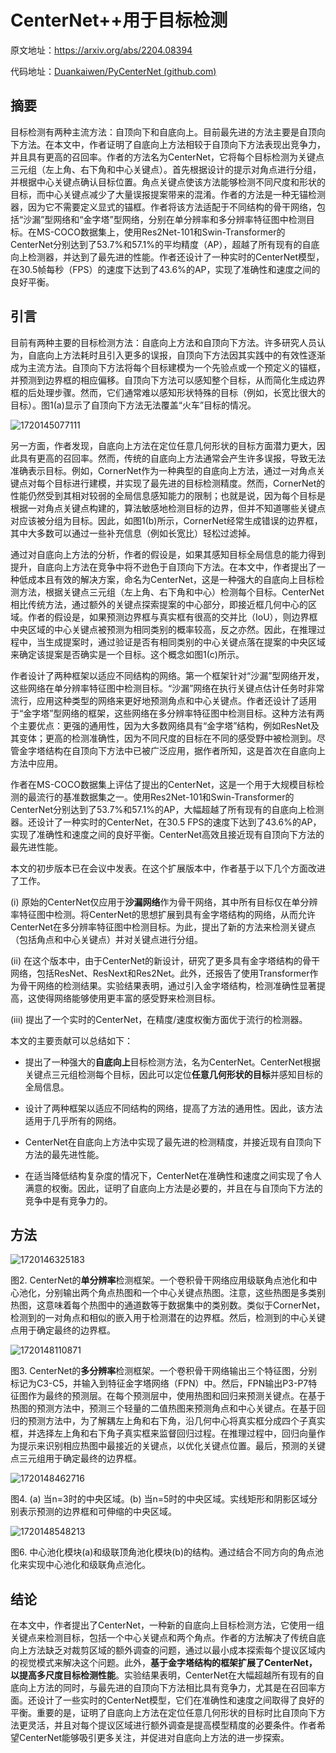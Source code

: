 # CenterNet++用于目标检测

原文地址：https://arxiv.org/abs/2204.08394

代码地址：[Duankaiwen/PyCenterNet (github.com)](https://github.com/Duankaiwen/PyCenterNet)

## 摘要

目标检测有两种主流方法：自顶向下和自底向上。目前最先进的方法主要是自顶向下方法。在本文中，作者证明了自底向上方法相较于自顶向下方法表现出竞争力，并且具有更高的召回率。作者的方法名为CenterNet，它将每个目标检测为关键点三元组（左上角、右下角和中心关键点）。首先根据设计的提示对角点进行分组，并根据中心关键点确认目标位置。角点关键点使该方法能够检测不同尺度和形状的目标，而中心关键点减少了大量误报提案带来的混淆。作者的方法是一种无锚检测器，因为它不需要定义显式的锚框。作者将该方法适配于不同结构的骨干网络，包括“沙漏”型网络和“金字塔”型网络，分别在单分辨率和多分辨率特征图中检测目标。在MS-COCO数据集上，使用Res2Net-101和Swin-Transformer的CenterNet分别达到了53.7%和57.1%的平均精度（AP），超越了所有现有的自底向上检测器，并达到了最先进的性能。作者还设计了一种实时的CenterNet模型，在30.5帧每秒（FPS）的速度下达到了43.6%的AP，实现了准确性和速度之间的良好平衡。

## 引言

目前有两种主要的目标检测方法：自底向上方法和自顶向下方法。许多研究人员认为，自底向上方法耗时且引入更多的误报，自顶向下方法因其实践中的有效性逐渐成为主流方法。自顶向下方法将每个目标建模为一个先验点或一个预定义的锚框，并预测到边界框的相应偏移。自顶向下方法可以感知整个目标，从而简化生成边界框的后处理步骤。然而，它们通常难以感知形状特殊的目标（例如，长宽比很大的目标）。图1(a)显示了自顶向下方法无法覆盖“火车”目标的情况。

![1720145077111](./assets/1720145077111.png)

另一方面，作者发现，自底向上方法在定位任意几何形状的目标方面潜力更大，因此具有更高的召回率。然而，传统的自底向上方法通常会产生许多误报，导致无法准确表示目标。例如，CornerNet作为一种典型的自底向上方法，通过一对角点关键点对每个目标进行建模，并实现了最先进的目标检测精度。然而，CornerNet的性能仍然受到其相对较弱的全局信息感知能力的限制；也就是说，因为每个目标是根据一对角点关键点构建的，算法敏感地检测目标的边界，但并不知道哪些关键点对应该被分组为目标。因此，如图1(b)所示，CornerNet经常生成错误的边界框，其中大多数可以通过一些补充信息（例如长宽比）轻松过滤掉。

通过对自底向上方法的分析，作者的假设是，如果其感知目标全局信息的能力得到提升，自底向上方法在竞争中将不逊色于自顶向下方法。在本文中，作者提出了一种低成本且有效的解决方案，命名为CenterNet，这是一种强大的自底向上目标检测方法，根据关键点三元组（左上角、右下角和中心）检测每个目标。CenterNet相比传统方法，通过额外的关键点探索提案的中心部分，即接近框几何中心的区域。作者的假设是，如果预测边界框与真实框有很高的交并比（IoU），则边界框中央区域的中心关键点被预测为相同类别的概率较高，反之亦然。因此，在推理过程中，当生成提案时，通过验证是否有相同类别的中心关键点落在提案的中央区域来确定该提案是否确实是一个目标。这个概念如图1(c)所示。

作者设计了两种框架以适应不同结构的网络。第一个框架针对“沙漏”型网络开发，这些网络在单分辨率特征图中检测目标。“沙漏”网络在执行关键点估计任务时非常流行，应用这种类型的网络来更好地预测角点和中心关键点。作者还设计了适用于“金字塔”型网络的框架，这些网络在多分辨率特征图中检测目标。这种方法有两个主要优点：更强的通用性，因为大多数网络具有“金字塔”结构，例如ResNet及其变体；更高的检测准确性，因为不同尺度的目标在不同的感受野中被检测到。尽管金字塔结构在自顶向下方法中已被广泛应用，据作者所知，这是首次在自底向上方法中应用。

作者在MS-COCO数据集上评估了提出的CenterNet，这是一个用于大规模目标检测的最流行的基准数据集之一。使用Res2Net-101和Swin-Transformer的CenterNet分别达到了53.7%和57.1%的AP，大幅超越了所有现有的自底向上检测器。还设计了一种实时的CenterNet，在30.5 FPS的速度下达到了43.6%的AP，实现了准确性和速度之间的良好平衡。CenterNet高效且接近现有自顶向下方法的最先进性能。

本文的初步版本已在会议中发表。在这个扩展版本中，作者基于以下几个方面改进了工作。

(i) 原始的CenterNet仅应用于**沙漏网络**作为骨干网络，其中所有目标仅在单分辨率特征图中检测。将CenterNet的思想扩展到具有金字塔结构的网络，从而允许CenterNet在多分辨率特征图中检测目标。为此，提出了新的方法来检测关键点（包括角点和中心关键点）并对关键点进行分组。

(ii) 在这个版本中，由于CenterNet的新设计，研究了更多具有金字塔结构的骨干网络，包括ResNet、ResNext和Res2Net。此外，还报告了使用Transformer作为骨干网络的检测结果。实验结果表明，通过引入金字塔结构，检测准确性显著提高，这使得网络能够使用更丰富的感受野来检测目标。

(iii) 提出了一个实时的CenterNet，在精度/速度权衡方面优于流行的检测器。

本文的主要贡献可以总结如下：

- 提出了一种强大的**自底向上**目标检测方法，名为CenterNet。CenterNet根据关键点三元组检测每个目标，因此可以定位**任意几何形状的目标**并感知目标的全局信息。

- 设计了两种框架以适应不同结构的网络，提高了方法的通用性。因此，该方法适用于几乎所有的网络。

- CenterNet在自底向上方法中实现了最先进的检测精度，并接近现有自顶向下方法的最先进性能。

- 在适当降低结构复杂度的情况下，CenterNet在准确性和速度之间实现了令人满意的权衡。因此，证明了自底向上方法是必要的，并且在与自顶向下方法的竞争中是有竞争力的。

## 方法

![1720146325183](./assets/1720146325183.png)

图2. CenterNet的**单分辨率**检测框架。一个卷积骨干网络应用级联角点池化和中心池化，分别输出两个角点热图和一个中心关键点热图。注意，这些热图是多类别热图，这意味着每个热图中的通道数等于数据集中的类别数。类似于CornerNet，检测到的一对角点和相似的嵌入用于检测潜在的边界框。然后，检测到的中心关键点用于确定最终的边界框。

![1720148110871](./assets/1720148110871.png)

图3. CenterNet的**多分辨率**检测框架。一个卷积骨干网络输出三个特征图，分别标记为C3-C5，并输入到特征金字塔网络（FPN）中。然后，FPN输出P3-P7特征图作为最终的预测层。在每个预测层中，使用热图和回归来预测关键点。在基于热图的预测方法中，预测三个轻量的二值热图来预测角点和中心关键点。在基于回归的预测方法中，为了解耦左上角和右下角，沿几何中心将真实框分成四个子真实框，并选择左上角和右下角子真实框来监督回归过程。在推理过程中，回归向量作为提示来识别相应热图中最接近的关键点，以优化关键点位置。最后，预测的关键点三元组用于确定最终的边界框。

![1720148462716](assets/1720148462716.png)

图4. (a) 当n=3时的中央区域。(b) 当n=5时的中央区域。实线矩形和阴影区域分别表示预测的边界框和可伸缩的中央区域。

![1720148548213](assets/1720148548213.png)

图6. 中心池化模块(a)和级联顶角池化模块(b)的结构。通过结合不同方向的角点池化来实现中心池化和级联角点池化。

## 结论

在本文中，作者提出了CenterNet，一种新的自底向上目标检测方法，它使用一组关键点来检测目标，包括一个中心关键点和两个角点。作者的方法解决了传统自底向上方法缺乏对裁剪区域的额外调查的问题，通过以最小成本探索每个提议区域内的视觉模式来解决这个问题。此外，**基于金字塔结构的框架扩展了CenterNet，以提高多尺度目标检测性能**。实验结果表明，CenterNet在大幅超越所有现有的自底向上方法的同时，与最先进的自顶向下方法相比具有竞争力，尤其是在召回率方面。还设计了一些实时的CenterNet模型，它们在准确性和速度之间取得了良好的平衡。重要的是，证明了自底向上方法在定位任意几何形状的目标时比自顶向下方法更灵活，并且对每个提议区域进行额外调查是提高模型精度的必要条件。作者希望CenterNet能够吸引更多关注，并促进对自底向上方法的进一步探索。